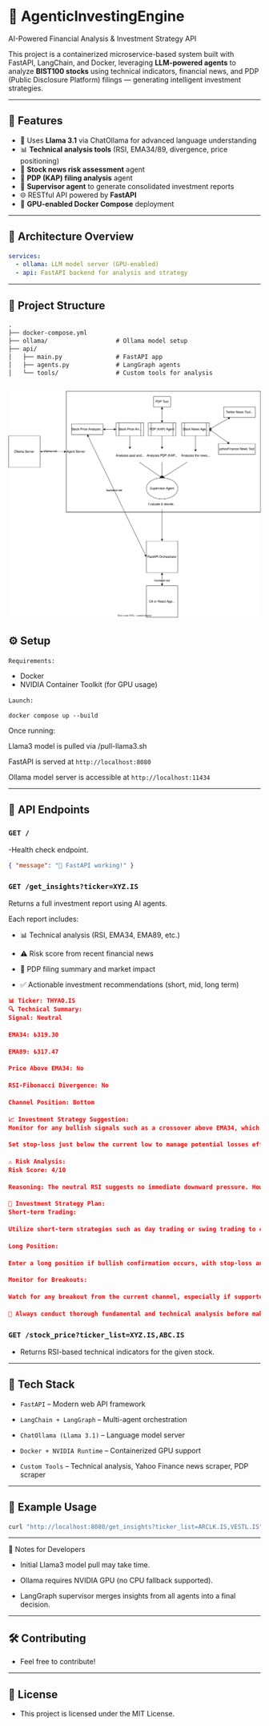 # 🤖 AgenticInvestingEngine

AI-Powered Financial Analysis & Investment Strategy API

This project is a containerized microservice-based system built with FastAPI, LangChain, and Docker, leveraging **LLM-powered agents** to analyze **BIST100 stocks** using technical indicators, financial news, and PDP (Public Disclosure Platform) filings — generating intelligent investment strategies.

---

## 🚀 Features

- 🧠 Uses **Llama 3.1** via ChatOllama for advanced language understanding  
- 📊 **Technical analysis tools** (RSI, EMA34/89, divergence, price positioning)  
- 📰 **Stock news risk assessment** agent  
- 🧾 **PDP (KAP) filing analysis** agent  
- 🤖 **Supervisor agent** to generate consolidated investment reports  
- 🌐 RESTful API powered by **FastAPI**  
- 🐳 **GPU-enabled Docker Compose** deployment  

---

## 🧱 Architecture Overview

```yaml
services:
  - ollama: LLM model server (GPU-enabled)
  - api: FastAPI backend for analysis and strategy
```

---

## 📂 Project Structure
```
.
├── docker-compose.yml
├── ollama/                   # Ollama model setup
├── api/
│   ├── main.py               # FastAPI app
│   ├── agents.py             # LangGraph agents
│   └── tools/                # Custom tools for analysis

```

![alt text](./documents/project_plan.svg)
---
## ⚙️ Setup
`Requirements:`
- Docker
- NVIDIA Container Toolkit (for GPU usage)

`Launch:`
```
docker compose up --build
```
Once running:

Llama3 model is pulled via /pull-llama3.sh

FastAPI is served at `http://localhost:8080`

Ollama model server is accessible at `http://localhost:11434`

---

## 📡 API Endpoints
### `GET /`
-Health check endpoint.

```json
{ "message": "🎉 FastAPI working!" }
```
### `GET /get_insights?ticker=XYZ.IS`

Returns a full investment report using AI agents.

Each report includes:

- 📊 Technical analysis (RSI, EMA34, EMA89, etc.)

- ⚠️ Risk score from recent financial news

- 🧾 PDP filing summary and market impact

- ✅ Actionable investment recommendations (short, mid, long term)

```json
📊 Ticker: THYAO.IS
🔍 Technical Summary:
Signal: Neutral

EMA34: ₺319.30

EMA89: ₺317.47

Price Above EMA34: No

RSI-Fibonacci Divergence: No

Channel Position: Bottom

📈 Investment Strategy Suggestion:
Monitor for any bullish signals such as a crossover above EMA34, which could indicate a shift towards a more positive trend and an opportunity to enter a long position.

Set stop-loss just below the current low to manage potential losses effectively.

⚠ Risk Analysis:
Risk Score: 4/10

Reasoning: The neutral RSI suggests no immediate downward pressure. However, a break above EMA34 could signal an uptrend. Broader market conditions and fundamental factors should be carefully considered before action.

🧠 Investment Strategy Plan:
Short-term Trading:

Utilize short-term strategies such as day trading or swing trading to capitalize on potential volatility around holidays.

Long Position:

Enter a long position if bullish confirmation occurs, with stop-loss and take-profit levels adjusted according to your risk tolerance.

Monitor for Breakouts:

Watch for any breakout from the current channel, especially if supported by positive news (e.g., increased passenger traffic during holiday seasons).

🔎 Always conduct thorough fundamental and technical analysis before making any investment decisions.

```
### `GET /stock_price?ticker_list=XYZ.IS,ABC.IS`
- Returns RSI-based technical indicators for the given stock.

---

## 🧠 Tech Stack
- `FastAPI` – Modern web API framework

- `LangChain + LangGraph` – Multi-agent orchestration

- `ChatOllama (Llama 3.1)` – Language model server

- `Docker + NVIDIA Runtime` – Containerized GPU support

- `Custom Tools` – Technical analysis, Yahoo Finance news scraper, PDP scraper

---

## 🧪 Example Usage

```bash
curl "http://localhost:8080/get_insights?ticker_list=ARCLK.IS,VESTL.IS"
```

---
📌 Notes for Developers
- Initial Llama3 model pull may take time.

- Ollama requires NVIDIA GPU (no CPU fallback supported).

- LangGraph supervisor merges insights from all agents into a final decision.

---
## 🛠 Contributing
- Feel free to contribute!

---
## 📄 License
- This project is licensed under the MIT License.